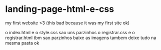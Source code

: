 # landing-page-html-e-css
my first website &lt;3 (this bad because it was my first site ok)

o index.html e o style.css sao uns parzinhos
o registrar.css e o registrar.html tbm sao parzinhos
baixe as imagens tambem
deixe tudo na mesma pasta ok
